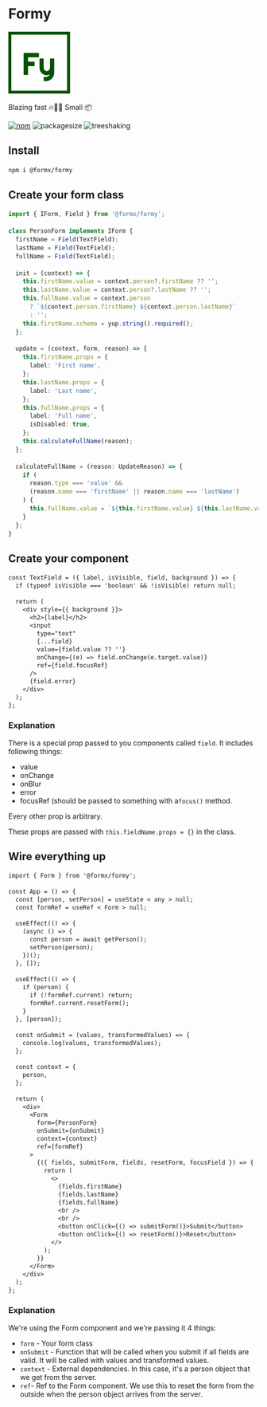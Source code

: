 # Formy

![Formy](https://github.com/dusanjovanov/formy/blob/master/logo2.png 'Formy')

Blazing fast 🔥🚒🧯 Small 📦

[![npm](https://badge.fury.io/js/%40formx%2Fformy.svg)](https://www.npmjs.com/package/@formx/formy)
![packagesize](https://badgen.net/bundlephobia/minzip/@formx/formy)
![treeshaking](https://badgen.net/bundlephobia/tree-shaking/@formx/formy)

## Install

```bash
npm i @formx/formy
```

## Create your form class

```ts
import { IForm, Field } from '@formx/formy';

class PersonForm implements IForm {
  firstName = Field(TextField);
  lastName = Field(TextField);
  fullName = Field(TextField);

  init = (context) => {
    this.firstName.value = context.person?.firstName ?? '';
    this.lastName.value = context.person?.lastName ?? '';
    this.fullName.value = context.person
      ? `${context.person.firstName} ${context.person.lastName}`
      : '';
    this.firstName.schema = yup.string().required();
  };

  update = (context, form, reason) => {
    this.firstName.props = {
      label: 'First name',
    };
    this.lastName.props = {
      label: 'Last name',
    };
    this.fullName.props = {
      label: 'Full name',
      isDisabled: true,
    };
    this.calculateFullName(reason);
  };

  calculateFullName = (reason: UpdateReason) => {
    if (
      reason.type === 'value' &&
      (reason.name === 'firstName' || reason.name === 'lastName')
    ) {
      this.fullName.value = `${this.firstName.value} ${this.lastName.value}`;
    }
  };
}
```

## Create your component

```tsx
const TextField = ({ label, isVisible, field, background }) => {
  if (typeof isVisible === 'boolean' && !isVisible) return null;

  return (
    <div style={{ background }}>
      <h2>{label}</h2>
      <input
        type="text"
        {...field}
        value={field.value ?? ''}
        onChange={(e) => field.onChange(e.target.value)}
        ref={field.focusRef}
      />
      {field.error}
    </div>
  );
};
```

### Explanation

There is a special prop passed to you components called `field`.
It includes following things:

- value
- onChange
- onBlur
- error
- focusRef (should be passed to something with a`focus()` method.

Every other prop is arbitrary.

These props are passed with `this.fieldName.props = {}` in the class.

## Wire everything up

```tsx
import { Form } from '@formx/formy';

const App = () => {
  const [person, setPerson] = useState < any > null;
  const formRef = useRef < Form > null;

  useEffect(() => {
    (async () => {
      const person = await getPerson();
      setPerson(person);
    })();
  }, []);

  useEffect(() => {
    if (person) {
      if (!formRef.current) return;
      formRef.current.resetForm();
    }
  }, [person]);

  const onSubmit = (values, transformedValues) => {
    console.log(values, transformedValues);
  };

  const context = {
    person,
  };

  return (
    <div>
      <Form
        form={PersonForm}
        onSubmit={onSubmit}
        context={context}
        ref={formRef}
      >
        {({ fields, submitForm, fields, resetForm, focusField }) => {
          return (
            <>
              {fields.firstName}
              {fields.lastName}
              {fields.fullName}
              <br />
              <br />
              <button onClick={() => submitForm()}>Submit</button>
              <button onClick={() => resetForm()}>Reset</button>
            </>
          );
        }}
      </Form>
    </div>
  );
};
```

### Explanation

We're using the Form component and we're passing it 4 things:

- `form` - Your form class
- `onSubmit` - Function that will be called when you submit if all fields are valid. It will be called with values and transformed values.
- `context` - External dependencies. In this case, it's a person object that we get from the server.
- `ref`- Ref to the Form component. We use this to reset the form from the outside when the person object arrives from the server.

